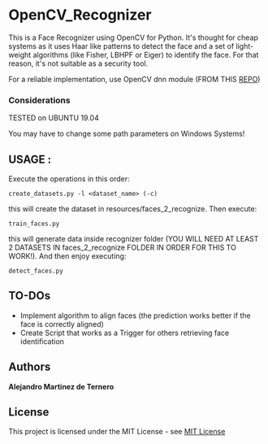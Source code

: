 # OpenCV_Recognizer

This is a Face Recognizer using OpenCV for Python.
It's thought for cheap systems as it uses Haar like patterns to detect the face and a set of light-weight algorithms (like Fisher, LBHPF or Eiger) to identify the face. 
For that reason, it's not suitable as a security tool.

For a reliable implementation, use OpenCV dnn module (FROM THIS [REPO](https://github.com/AlexRioja/FaceRecognition_OpenCV_DNN))

### Considerations

TESTED on UBUNTU 19.04

You may have to change some path parameters on Windows Systems!

## USAGE :

Execute the operations in this order:
```
create_datasets.py -l <dataset_name> (-c)
```
this will create the dataset in resources/faces_2_recognize. Then execute:

```
train_faces.py
```
this will generate data inside recognizer folder
(YOU WILL NEED AT LEAST 2 DATASETS IN faces_2_recognize FOLDER IN ORDER FOR THIS TO WORK!).
And then enjoy executing:

```
detect_faces.py 
```
## TO-DOs

* Implement algorithm to align faces (the prediction works better if the face is correctly aligned)
* Create Script that works as a Trigger for others retrieving face identification
## Authors

**Alejandro Martinez de Ternero** 


## License

This project is licensed under the MIT License - see [MIT License](https://opensource.org/licenses/mit-license.php) 

